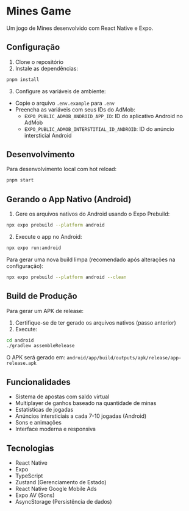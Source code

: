 # Mines Game

Um jogo de Mines desenvolvido com React Native e Expo.

## Configuração

1. Clone o repositório
2. Instale as dependências:
```bash
pnpm install
```

3. Configure as variáveis de ambiente:
- Copie o arquivo `.env.example` para `.env`
- Preencha as variáveis com seus IDs do AdMob:
  - `EXPO_PUBLIC_ADMOB_ANDROID_APP_ID`: ID do aplicativo Android no AdMob
  - `EXPO_PUBLIC_ADMOB_INTERSTITIAL_ID_ANDROID`: ID do anúncio intersticial Android

## Desenvolvimento

Para desenvolvimento local com hot reload:

```bash
pnpm start
```

## Gerando o App Nativo (Android)

1. Gere os arquivos nativos do Android usando o Expo Prebuild:
```bash
npx expo prebuild --platform android
```

2. Execute o app no Android:
```bash
npx expo run:android
```

Para gerar uma nova build limpa (recomendado após alterações na configuração):
```bash
npx expo prebuild --platform android --clean
```

## Build de Produção

Para gerar um APK de release:

1. Certifique-se de ter gerado os arquivos nativos (passo anterior)
2. Execute:
```bash
cd android
./gradlew assembleRelease
```

O APK será gerado em: `android/app/build/outputs/apk/release/app-release.apk`

## Funcionalidades

- Sistema de apostas com saldo virtual
- Multiplayer de ganhos baseado na quantidade de minas
- Estatísticas de jogadas
- Anúncios intersticiais a cada 7-10 jogadas (Android)
- Sons e animações
- Interface moderna e responsiva

## Tecnologias

- React Native
- Expo
- TypeScript
- Zustand (Gerenciamento de Estado)
- React Native Google Mobile Ads
- Expo AV (Sons)
- AsyncStorage (Persistência de dados)
